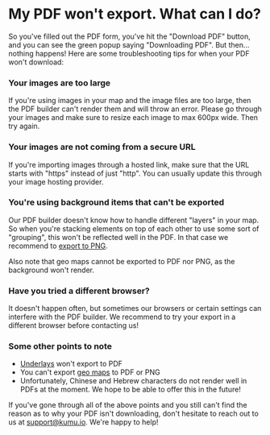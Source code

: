 # My PDF won't export. What can I do? 

So you've filled out the PDF form, you've hit the "Download PDF" button, and you can see the green popup saying "Downloading PDF".
But then... nothing happens! Here are some troubleshooting tips for when your PDF won't download: 

### Your images are too large
If you're using images in your map and the image files are too large, then the PDF builder can't render them and will throw an error. 
Please go through your images and make sure to resize each image to max 600px wide. Then try again. 

### Your images are not coming from a secure URL
If you're importing images through a hosted link, make sure that the URL starts with "https" instead of just "http". 
You can usually update this through your image hosting provider. 

### You're using background items that can't be exported
Our PDF builder doesn't know how to handle different "layers" in your map. 
So when you're stacking elements on top of each other to use some sort of "grouping", this won't be reflected well in the PDF. 
In that case we recommend to [export to PNG](https://docs.kumu.io/guides/export.html). 

Also note that geo maps cannot be exported to PDF nor PNG, as the background won't render. 

### Have you tried a different browser? 
It doesn't happen often, but sometimes our browsers or certain settings can interfere with the PDF builder. 
We recommend to try your export in a different browser before contacting us!

### Some other points to note
- [Underlays](https://docs.kumu.io/guides/underlays.html) won't export to PDF
- You can't export [geo maps](https://docs.kumu.io/guides/templates/geo.html) to PDF or PNG
- Unfortunately, Chinese and Hebrew characters do not render well in PDFs at the moment. We hope to be able to offer this in the future!

If you've gone through all of the above points and you still can't find the reason as to why your PDF isn't downloading, don't hesitate to reach out to us at support@kumu.io. We're happy to help!
